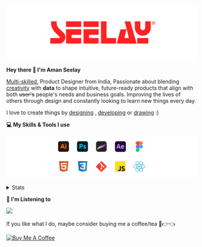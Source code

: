 [![banner](./images/seelay.svg)](https://www.seelay.in)

**Hey there 👋 I'm Aman Seelay**

[Multi-skilled](https://www.seelay.in/#skills), Product Designer from India, Passionate about blending [creativity](https://illustrations.seelay.in) with <b>data</b> to shape intuitive, future-ready products that align with both <s>user's</s> people's needs and business goals. Improving the lives of others through design and constantly looking to learn new things every day.

I love to create things by [designing](https://www.seelay.in/#work) , [developing](https://www.seelay.in/#projects) or [drawing](https://art.seelay.in) :)

**💻 My Skills & Tools I use**

[![banner](./images/skills&tools.svg)](https://www.seelay.in/about)

<details>
  <summary>Stats</summary>

---

<!--START_SECTION:waka-->
![Profile Views](http://img.shields.io/badge/Profile%20Views-0-blue)

**🐱 My GitHub Data** 

> 📦 824.7 kB Used in GitHub's Storage 
 > 
> 🏆 1,434 Contributions in the Year 2025
 > 
> 💼 Opted to Hire
 > 
> 📜 1 Public Repository 
 > 
> 🔑 27 Private Repository 
 > 
**I'm a Night 🦉** 

```text
🌞 Morning                533 commits         ███░░░░░░░░░░░░░░░░░░░░░░   12.08 % 
🌆 Daytime                562 commits         ███░░░░░░░░░░░░░░░░░░░░░░   12.74 % 
🌃 Evening                1312 commits        ███████░░░░░░░░░░░░░░░░░░   29.73 % 
🌙 Night                  2006 commits        ███████████░░░░░░░░░░░░░░   45.46 % 
```
📅 **I'm Most Productive on Sunday** 

```text
Monday                   520 commits         ███░░░░░░░░░░░░░░░░░░░░░░   11.78 % 
Tuesday                  668 commits         ████░░░░░░░░░░░░░░░░░░░░░   15.14 % 
Wednesday                639 commits         ████░░░░░░░░░░░░░░░░░░░░░   14.48 % 
Thursday                 603 commits         ███░░░░░░░░░░░░░░░░░░░░░░   13.66 % 
Friday                   498 commits         ███░░░░░░░░░░░░░░░░░░░░░░   11.28 % 
Saturday                 654 commits         ████░░░░░░░░░░░░░░░░░░░░░   14.82 % 
Sunday                   831 commits         █████░░░░░░░░░░░░░░░░░░░░   18.83 % 
```


📊 **This Week I Spent My Time On** 

```text
🕑︎ Time Zone: Asia/Kolkata

💬 Programming Languages: 
Other                    11 hrs 20 mins      ███████████████████░░░░░░   75.03 % 
JavaScript               3 hrs 19 mins       ██████░░░░░░░░░░░░░░░░░░░   22.04 % 
JSON                     22 mins             █░░░░░░░░░░░░░░░░░░░░░░░░   02.45 % 
Bash                     4 mins              ░░░░░░░░░░░░░░░░░░░░░░░░░   00.48 % 
CSS                      0 secs              ░░░░░░░░░░░░░░░░░░░░░░░░░   00.00 % 

🔥 Editors: 
Chrome                   10 hrs 18 mins      █████████████████░░░░░░░░   68.23 % 
VS Code                  3 hrs 36 mins       ██████░░░░░░░░░░░░░░░░░░░   23.82 % 
Edge                     1 hr 12 mins        ██░░░░░░░░░░░░░░░░░░░░░░░   07.95 % 

💻 Operating System: 
Windows                  15 hrs 7 mins       █████████████████████████   100.00 % 
```

**I Mostly Code in JavaScript** 

```text
JavaScript               17 repos            ███████████████░░░░░░░░░░   58.62 % 
TypeScript               5 repos             ████░░░░░░░░░░░░░░░░░░░░░   17.24 % 
HTML                     4 repos             ███░░░░░░░░░░░░░░░░░░░░░░   13.79 % 
Java                     2 repos             ██░░░░░░░░░░░░░░░░░░░░░░░   06.90 % 
Astro                    1 repo              █░░░░░░░░░░░░░░░░░░░░░░░░   03.45 % 
```




 Last Updated on 13/07/2025 06:53:57 UTC
<!--END_SECTION:waka-->

---

 </details>

**🎵 I'm Listening to**

<object data="https://now-play.vercel.app/api/generate?uid=7a17a86e-d6b7-43b5-8d9c-1d6dae42a779" >

  <img src="https://now-play.vercel.app/api/generate?uid=7a17a86e-d6b7-43b5-8d9c-1d6dae42a779" />

</object>

If you like what I do, maybe consider buying me a coffee/tea 🥺👉👈

<a href="https://www.buymeacoffee.com/seelay" target="_blank"><img src="https://cdn.buymeacoffee.com/buttons/v2/default-red.png" alt="Buy Me A Coffee" width="150" ></a>

